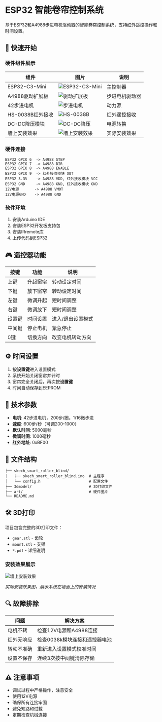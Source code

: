 # ESP32 智能卷帘控制系统

基于ESP32和A4988步进电机驱动器的智能卷帘控制系统，支持红外遥控操作和时间设置。

## 🚀 快速开始

### 硬件组件展示

| 组件 | 图片 | 说明 |
|------|------|------|
| ESP32-C3-Mini | ![ESP32-C3-Mini](art/esp32-c3-mini.png) | 主控制器 |
| A4988驱动扩展板 | ![驱动扩展板](art/驱动扩展板.png) | 步进电机驱动器 |
| 42步进电机 | ![步进电机](art/步进电机.png) | 动力源 |
| HS-0038B红外接收 | ![HS-0038B](art/hs-0038b.png) | 红外遥控接收 |
| DC-DC降压模块 | ![DC-DC降压](art/dc-dc降压.png) | 电源转换 |
| 墙上安装效果 | ![墙上安装效果](art/墙上安装效果.png) | 实际安装效果 |

### 硬件连接
```
ESP32 GPIO 6  -> A4988 STEP
ESP32 GPIO 7  -> A4988 DIR  
ESP32 GPIO 8  -> A4988 ENABLE
ESP32 GPIO 9  -> 红外接收模块 OUT
ESP32 3.3V    -> A4988 VDD, 红外接收模块 VCC
ESP32 GND     -> A4988 GND, 红外接收模块 GND
12V电源       -> A4988 VMOT
12V电源GND    -> A4988 GND
```

### 软件环境
1. 安装Arduino IDE
2. 安装ESP32开发板支持包
3. 安装IRremote库
4. 上传代码到ESP32

## 🎮 遥控器功能

| 按键 | 功能 | 说明 |
|------|------|------|
| 上键 | 升起窗帘 | 转动设定时间 |
| 下键 | 放下窗帘 | 转动设定时间 |
| 左键 | 微调升起 | 短时间调整 |
| 右键 | 微调放下 | 短时间调整 |
| 设置键 | 时间设置 | 进入/退出设置模式 |
| 中间键 | 停止电机 | 紧急停止 |
| 0键 | 切换方向 | 改变电机转动方向 |

## ⚙️ 时间设置

1. 按**设置键**进入设置模式
2. 系统开始关闭窗帘并计时
3. 窗帘完全关闭后，再次按**设置键**
4. 时间自动保存到EEPROM

## 🔧 技术参数

- **电机**: 42步进电机，200步/圈，1/16微步进
- **速度**: 600步/秒（可调200-1000）
- **默认时间**: 5000毫秒
- **微调时间**: 1000毫秒
- **红外地址**: 0xBF00

## 📁 文件结构

```
├── skech_smart_roller_blind/
│   ├── skech_smart_roller_blind.ino  # 主程序
│   └── config.h                      # 配置文件
├── 3dmodel/                          # 3D打印文件
├── art/                              # 硬件图片
└── README.md
```

## 🛠️ 3D打印

项目包含完整的3D打印文件：
- `gear.stl` - 齿轮
- `mount.stl` - 支架
- `*.pdf` - 详细说明

### 安装效果展示
![墙上安装效果](art/墙上安装效果.png)

*实际安装效果图，展示系统在墙面上的安装情况*

## 🔍 故障排除

| 问题 | 解决方案 |
|------|----------|
| 电机不转 | 检查12V电源和A4988连接 |
| 红外无响应 | 检查0038k模块连接和遥控器电池 |
| 转动不准确 | 重新进入设置模式校准时间 |
| 设置不保存 | 连续3次按中间键清除存储 |

## ⚠️ 注意事项

- 调试过程中严格操作，注意安全 
- 使用12V电源
- 确保所有连接牢固
- 避免短路和过载
- 定期检查机械连接
